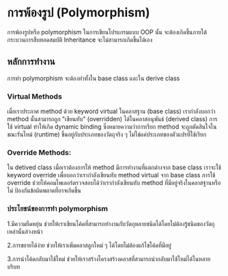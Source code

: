 # การพ้องรูป (Polymorphism)

การพ้องรูปหรือ polymorphism ในการเขียนโปรแกรมแบบ OOP นั้น จะต้องเกิดขึ้นภายใต้กระบวนการสืบทอดสมบัติ Inheritance  จะไม่สามารถเกิดขึ้นได้เอง

## หลักการทำงาน

การทำ polymorphism จะต้องทำทั้งใน base class และใน derive class 

### Virtual Methods
เมื่อเราประกาศ method ด้วย keyword virtual ในคลาสฐาน (base class) เรากำลังบอกว่า method นั้นสามารถถูก "เขียนทับ" (overridden) ได้ในคลาสอนุพันธ์ (derived class) การใช้ virtual ทำให้เกิด dynamic binding  ซึ่งหมายความว่าการเรียก method จะถูกตัดสินใจในขณะรันไทม์ (runtime) ขึ้นอยู่กับประเภทของวัตถุจริง ๆ ไม่ใช่แค่ประเภทของตัวแปรที่ใช้เรียก

### Override Methods:
ใน detived class เมื่อเราต้องการให้ method มีการทำงานที่แตกต่างจาก base class เราจะใช้ keyword override เพื่อบอกว่าเรากำลังเขียนทับ method virtual จาก base class การใช้ override ช่วยให้คอมไพเลอร์ตรวจสอบได้ว่าเรากำลังเขียนทับ method ที่มีอยู่จริงในคลาสฐานหรือไม่ ป้องกันข้อผิดพลาดที่อาจเกิดขึ้น

### ประโยชน์ของการทำ polymorphism

1.มีความยืดหยุ่น  ช่วยให้เราเขียนโค้ดที่สามารถทำงานกับวัตถุหลายชนิดได้โดยไม่ต้องรู้ชนิดของวัตถุเหล่านั้นล่วงหน้า

2.การขยายได้ง่าย  ช่วยให้เราเพิ่มคลาสลูกใหม่ ๆ ได้โดยไม่ต้องแก้ไขโค้ดที่มีอยู่

3.การนำโค้ดกลับมาใช้ใหม่  ช่วยให้เราสร้างโครงสร้างคลาสที่สามารถนำกลับมาใช้ใหม่ได้ในหลายบริบท
